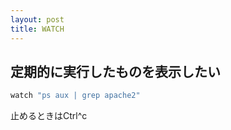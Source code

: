 ```yaml
---
layout: post
title: WATCH
---
```


## 定期的に実行したものを表示したい
```bash
watch "ps aux | grep apache2"
```
止めるときはCtrl^c
